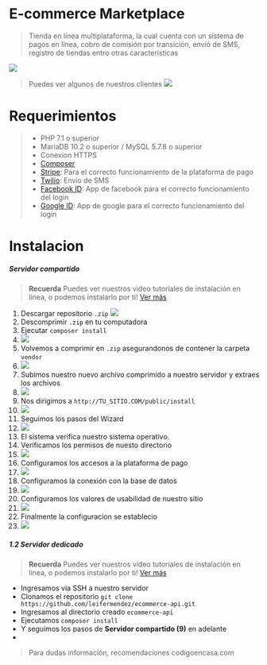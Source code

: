 # E-commerce Marketplace
> Tienda en línea multiplataforma, la cual cuenta con un sistema de pagos en línea, cobro de comisión por transición, envió de SMS, registro de tiendas entro otras características


![](https://i.imgur.com/FfEhmDv.png)

> Puedes ver algunos de nuestros clientes
![](https://i.imgur.com/1KYwHuo.png)

# Requerimientos
> - PHP 7.1 o superior
> - MariaDB 10.2 o superior / MySQL 5.7.8 o superior
> - Conexion HTTPS
> - [Composer](https://getcomposer.org/)
> - [Stripe](https://stripe.com/es/connect): Para el correcto funcionamiento de la plataforma de pago
> - [Twilio](http://twilio.com/): Envio de SMS
> - [Facebook ID](https://developers.facebook.com/apps/): App de facebook para el correcto funcionamiento del login
> - [Google ID](https://console.developers.google.com/?hl=ES): App de google para el correcto funcionamiento del login


# Instalacion

##### Servidor compartido

> __Recuerda__ Puedes ver nuestros video tutoriales de instalación en linea, o podemos instalarlo por ti! [Ver más](https://www.codigoencasa.com/e-commerce-instalacion/)

1. Descargar repositorio `.zip`
![](https://i.imgur.com/8jswcoQ.png)
2. Descomprimir `.zip` en tu computadora
3. Ejecutar `composer install`
4. ![](https://i.imgur.com/J3DJMCX.png)
5. Volvemos a comprimir en `.zip` asegurandonos de contener la carpeta `vendor`
6. ![](https://i.imgur.com/b78GtQ1.png)
7. Subimos nuestro nuevo archivo comprimido a nuestro servidor y extraes los archivos
8. ![](https://i.imgur.com/vRqic2i.png)
9. Nos dirigimos a `http://TU_SITIO.COM/public/install`
10. ![](https://i.imgur.com/n3mycPE.png)
11. Seguimos los pasos del Wizard
12. ![](https://i.imgur.com/yaeBSQX.png)
13. El sistema verifica nuestro sistema operativo.
14. Verificamos los permisos de nuesto directorio
15. ![](https://i.imgur.com/U0x7p5u.png)
16. Configuramos los accesos a la plataforma de pago
17. ![](https://i.imgur.com/EySFWJZ.png)
18. Configuramos la conexión con la base de datos
19. ![](https://i.imgur.com/s0CHME0.png)
20. Configuramos los valores de usabilidad de nuestro sitio
21. ![](https://i.imgur.com/lHtzIFB.png)
22. Finalmente la configuracion se establecio
23. ![](https://i.imgur.com/scoa2ba.png)


##### 1.2 Servidor dedicado
> __Recuerda__ Puedes ver nuestros video tutoriales de instalación en linea, o podemos instalarlo por ti! [Ver más](https://www.codigoencasa.com/e-commerce-instalacion/)

- Ingresamos via SSH a nuestro servidor
- Clonamos el repositorio `git clone https://github.com/leifermendez/ecommerce-api.git` 
- Ingresamos al directorio creado `ecommerce-api`
- Ejecutamos `composer install`
- Y seguimos los pasos de __Servidor compartido (9)__ en adelante
- 

> Para dudas información, recomendaciones codigoencasa.com
